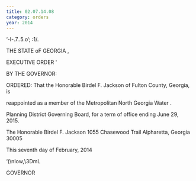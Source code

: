 ```yaml
---
title: 02.07.14.08
category: orders
year: 2014
---
```

 

‘-I-.7..5.o‘; :1/.

THE STATE oF GEORGIA ,

EXECUTIVE ORDER '

BY THE GOVERNOR:

ORDERED: That the Honorable Birdel F. Jackson of Fulton County, Georgia, is

reappointed as a member of the Metropolitan North Georgia Water .

Planning District Governing Board, for a term of office ending June
29, 2015.

The Honorable Birdel F. Jackson
1055 Chasewood Trail
Alpharetta, Georgia 30005

This seventh day of February, 2014

‘(\nIow,\3DmL

GOVERNOR

